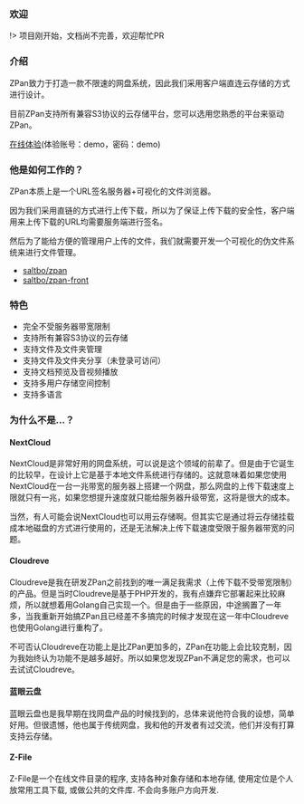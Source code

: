 ### 欢迎
!> 项目刚开始，文档尚不完善，欢迎帮忙PR

### 介绍
ZPan致力于打造一款不限速的网盘系统，因此我们采用客户端直连云存储的方式进行设计。

目前ZPan支持所有兼容S3协议的云存储平台，您可以选用您熟悉的平台来驱动ZPan。

[在线体验](http://zpan.saltbo.cn)(体验账号：demo，密码：demo)

### 他是如何工作的？

ZPan本质上是一个URL签名服务器+可视化的文件浏览器。

因为我们采用直链的方式进行上传下载，所以为了保证上传下载的安全性，客户端用来上传下载的URL均需要服务端进行签名。

然后为了能给方便的管理用户上传的文件，我们就需要开发一个可视化的伪文件系统来进行文件管理。

- [saltbo/zpan](https://github.com/saltbo/zpan)
- [saltbo/zpan-front](https://github.com/saltbo/zpan-front)

### 特色
- 完全不受服务器带宽限制
- 支持所有兼容S3协议的云存储
- 支持文件及文件夹管理
- 支持文件及文件夹分享（未登录可访问）
- 支持文档预览及音视频播放
- 支持多用户存储空间控制
- 支持多语言

### 为什么不是...？

#### NextCloud
NextCloud是非常好用的网盘系统，可以说是这个领域的前辈了。但是由于它诞生的比较早，在设计上它是基于本地文件系统进行存储的。这就意味着如果您使用NextCloud在一台一兆带宽的服务器上搭建一个网盘，那么网盘的上传下载速度上限就只有一兆，如果您想提升速度就只能给服务器升级带宽，这将是很大的成本。

当然，有人可能会说NextCloud也可以用云存储啊。但其实它是通过将云存储挂载成本地磁盘的方式进行使用的，还是无法解决上传下载速度受限于服务器带宽的问题。

#### Cloudreve

Cloudreve是我在研发ZPan之前找到的唯一满足我需求（上传下载不受带宽限制）的产品。但是当时Cloudreve是基于PHP开发的，我有点嫌弃它部署起来比较麻烦，所以就想着用Golang自己实现一个。但是由于一些原因，中途搁置了一年多，当我重新开始搞ZPan且已经差不多搞完的时候才发现在这一年中Cloudreve也使用Golang进行重构了。

不可否认Cloudreve在功能上是比ZPan更加多的，ZPan在功能上会比较克制，因为我始终认为功能不是越多越好。所以如果您发现ZPan不满足您的需求，也可以去试试Cloudreve。

#### 蓝眼云盘

蓝眼云盘也是我早期在找网盘产品的时候找到的，总体来说他符合我的设想，简单好用。但很遗憾，他也属于传统网盘，我和他的开发者有过交流，他们并没有打算支持云存储。

#### Z-File

Z-File是一个在线文件目录的程序, 支持各种对象存储和本地存储, 使用定位是个人放常用工具下载, 或做公共的文件库. 不会向多账户方向开发.

